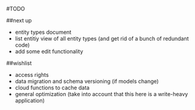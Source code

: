 #TODO

##next up

- entity types document
- list entitiy view of all entity types (and get rid of a bunch of redundant code)
- add some edit functionality

##wishlist

- access rights
- data migration and schema versioning (if models change)
- cloud functions to cache data
- general optimization (take into account that this here is a write-heavy application)
